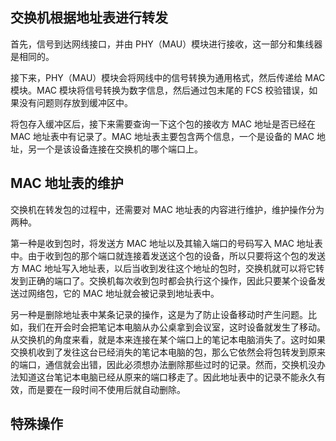 ## 交换机根据地址表进行转发

首先，信号到达网线接口，并由 PHY（MAU）模块进行接收，这一部分和集线器是相同的。

接下来，PHY（MAU）模块会将网线中的信号转换为通用格式，然后传递给 MAC 模块。MAC 模块将信号转换为数字信息，然后通过包末尾的 FCS 校验错误，如果没有问题则存放到缓冲区中。

将包存入缓冲区后，接下来需要查询一下这个包的接收方 MAC 地址是否已经在 MAC 地址表中有记录了。MAC 地址表主要包含两个信息，一个是设备的 MAC 地址，另一个是该设备连接在交换机的哪个端口上。

## MAC 地址表的维护

交换机在转发包的过程中，还需要对 MAC 地址表的内容进行维护，维护操作分为两种。

第一种是收到包时，将发送方 MAC 地址以及其输入端口的号码写入 MAC 地址表中。由于收到包的那个端口就连接着发送这个包的设备，所以只要将这个包的发送方 MAC 地址写入地址表，以后当收到发往这个地址的包时，交换机就可以将它转发到正确的端口了。交换机每次收到包时都会执行这个操作，因此只要某个设备发送过网络包，它的 MAC 地址就会被记录到地址表中。

另一种是删除地址表中某条记录的操作，这是为了防止设备移动时产生问题。比如，我们在开会时会把笔记本电脑从办公桌拿到会议室，这时设备就发生了移动。从交换机的角度来看，就是本来连接在某个端口上的笔记本电脑消失了。这时如果交换机收到了发往这台已经消失的笔记本电脑的包，那么它依然会将包转发到原来的端口，通信就会出错，因此必须想办法删除那些过时的记录。然而，交换机没办法知道这台笔记本电脑已经从原来的端口移走了。因此地址表中的记录不能永久有效，而是要在一段时间不使用后就自动删除。

## 特殊操作